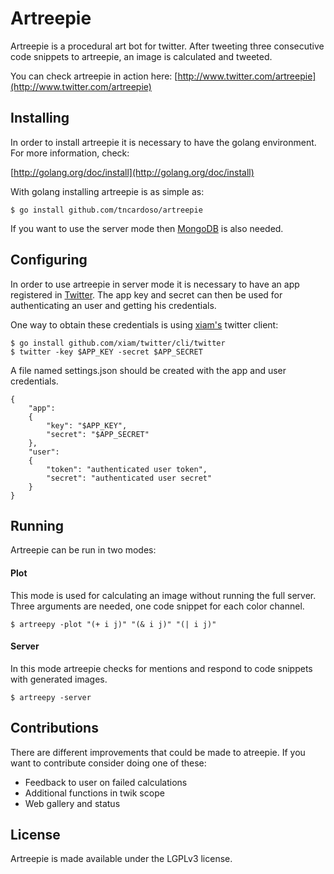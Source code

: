 # Artreepie

Artreepie is a procedural art bot for twitter. After tweeting three
consecutive code snippets to artreepie, an image is calculated and
tweeted.

You can check artreepie in action here:
[http://www.twitter.com/artreepie](http://www.twitter.com/artreepie)

## Installing

In order to install artreepie it is necessary to have the golang
environment. For more information, check:

[http://golang.org/doc/install](http://golang.org/doc/install)

With golang installing artreepie is as simple as:

    $ go install github.com/tncardoso/artreepie

If you want to use the server mode then 
[MongoDB](http://www.mongodb.org/downloads) is also needed.

## Configuring

In order to use artreepie in server mode it is necessary to have an app
registered in [Twitter](https://apps.twitter.com/). The app key and
secret can then be used for authenticating an user and getting his
credentials.

One way to obtain these credentials is using 
[xiam's](https://github.com/xiam/twitter) twitter client:

    $ go install github.com/xiam/twitter/cli/twitter
    $ twitter -key $APP_KEY -secret $APP_SECRET

A file named settings.json should be created with the app and user
credentials.

    {
        "app": 
        {
            "key": "$APP_KEY",
            "secret": "$APP_SECRET"
        },
        "user":
        {
            "token": "authenticated user token",
            "secret": "authenticated user secret"
        }
    }

## Running

Artreepie can be run in two modes:

#### Plot

This mode is used for calculating an image without running the full
server. Three arguments are needed, one code snippet for each color
channel.

    $ artreepy -plot "(+ i j)" "(& i j)" "(| i j)"

#### Server

In this mode artreepie checks for mentions and respond to code snippets 
with generated images.

    $ artreepy -server

## Contributions

There are different improvements that could be made to atreepie. If you
want to contribute consider doing one of these:

* Feedback to user on failed calculations
* Additional functions in twik scope
* Web gallery and status

## License

Artreepie is made available under the LGPLv3 license.
